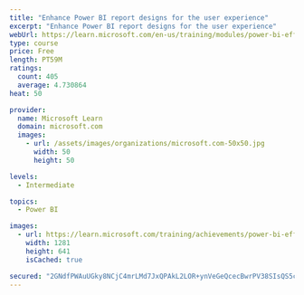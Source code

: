 ```yaml
---
title: "Enhance Power BI report designs for the user experience"
excerpt: "Enhance Power BI report designs for the user experience"
webUrl: https://learn.microsoft.com/en-us/training/modules/power-bi-effective-user-experience/
type: course
price: Free
length: PT59M
ratings:
  count: 405
  average: 4.730864
heat: 50

provider:
  name: Microsoft Learn
  domain: microsoft.com
  images:
    - url: /assets/images/organizations/microsoft.com-50x50.jpg
      width: 50
      height: 50

levels:
  - Intermediate

topics:
  - Power BI

images:
  - url: https://learn.microsoft.com/training/achievements/power-bi-effective-user-experience-social.png
    width: 1281
    height: 641
    isCached: true

secured: "2GNdfPWAuUGky8NCjC4mrLMd7JxQPAkL2LOR+ynVeGeQcecBwrPV38SIsQS5cmRIU+FLWRD0N7b8F7w6A8usJ0ZR0TDAq/XAsG2Czt4nCQGLLrXjdgN01s3fqYfSZerHh35FuRHgKUJid6jpiUzl5/BBH3kkR27oNfSpnbNAD3NDhsxo0D452XyZDKkhsdfRah9dJi2U7szr7jpgn15yNgmeqdf4uZ6Y7haL7gkZsJ7SZyaO0S1bRMbsVnHyEIyopmdVEWN8YbKrQ/hn+Oh/TVSKkJ0HXzSbDKYuaZC5U+MPIbfg6fyDheWKkEVWIB0IFo5ToQaHG4ORHjTFUsobj73IHvpzJC1lxgv/FzB4aJWGoQhuL1x7GqPhr2+qyQXT06t0eqhnlaP75m8KDZWAM+mYO9lJZDmpAkBMAO1h5I4=;8aNnqvwwNu+AMBVC8ETUYw=="
---
```


